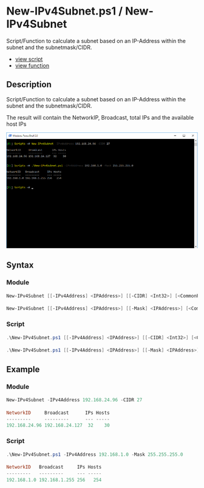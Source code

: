 # New-IPv4Subnet.ps1 / New-IPv4Subnet

Script/Function to calculate a subnet based on an IP-Address within the subnet and the subnetmask/CIDR.

* [view script](https://github.com/BornToBeRoot/PowerShell/blob/master/Scripts/Scriptname.ps1)
* [view function](https://github.com/BornToBeRoot/PowerShell/blob/master/Module/LazyAdmin/Functioname.ps1)

## Description

Script/Function to calculate a subnet based on an IP-Address within the subnet and the subnetmask/CIDR.

The result will contain the NetworkIP, Broadcast, total IPs and the available host IPs 

![Screenshot](New-IPv4Subnet.png?raw=true)

## Syntax

### Module

```powershell
New-IPv4Subnet [[-IPv4Address] <IPAddress>] [[-CIDR] <Int32>] [<CommonParameters>]

New-IPv4Subnet [[-IPv4Address] <IPAddress>] [[-Mask] <IPAddress>] [<CommonParameters>]
```

### Script

```powershell
.\New-IPv4Subnet.ps1 [[-IPv4Address] <IPAddress>] [[-CIDR] <Int32>] [<CommonParameters>]

.\New-IPv4Subnet.ps1 [[-IPv4Address] <IPAddress>] [[-Mask] <IPAddress>] [<CommonParameters>]
``` 

## Example

### Module

```powershell
New-IPv4Subnet -IPv4Address 192.168.24.96 -CIDR 27

NetworkID     Broadcast      IPs Hosts
---------     ---------      --- -----
192.168.24.96 192.168.24.127  32    30
```

### Script

```powershell
.\New-IPv4Subnet.ps1 -IPv4Address 192.168.1.0 -Mask 255.255.255.0

NetworkID   Broadcast     IPs Hosts
---------   ---------     --- -----
192.168.1.0 192.168.1.255 256   254
```